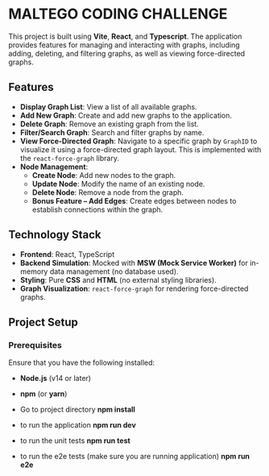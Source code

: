 # MALTEGO CODING CHALLENGE

This project is built using **Vite**, **React**, and **Typescript**. The application provides features for managing and interacting with graphs, including adding, deleting, and filtering graphs, as well as viewing force-directed graphs.

## Features

- **Display Graph List**: View a list of all available graphs.
- **Add New Graph**: Create and add new graphs to the application.
- **Delete Graph**: Remove an existing graph from the list.
- **Filter/Search Graph**: Search and filter graphs by name.
- **View Force-Directed Graph**: Navigate to a specific graph by `GraphID` to visualize it using a force-directed graph layout. This is implemented with the `react-force-graph` library.
- **Node Management**:
  - **Create Node**: Add new nodes to the graph.
  - **Update Node**: Modify the name of an existing node.
  - **Delete Node**: Remove a node from the graph.
  - **Bonus Feature – Add Edges**: Create edges between nodes to establish connections within the graph.

## Technology Stack

- **Frontend**: React, TypeScript
- **Backend Simulation**: Mocked with **MSW (Mock Service Worker)** for in-memory data management (no database used).
- **Styling**: Pure **CSS** and **HTML** (no external styling libraries).
- **Graph Visualization**: `react-force-graph` for rendering force-directed graphs.

## Project Setup

### Prerequisites

Ensure that you have the following installed:

- **Node.js** (v14 or later)
- **npm** (or **yarn**)

- Go to project directory
  **npm install**
- to run the application
  **npm run dev**

- to run the unit tests
  **npm run test**

- to run the e2e tests (make sure you are running application)
  **npm run e2e**
